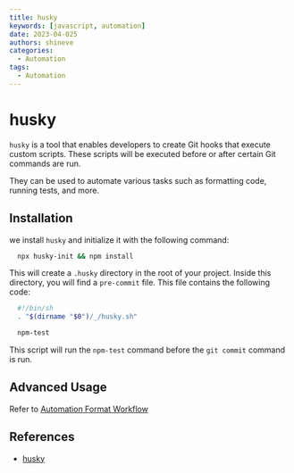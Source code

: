 ```yaml
---
title: husky
keywords: [javascript, automation]
date: 2023-04-025
authors: shineve
categories:
  - Automation
tags:
  - Automation
---
```


# husky

`husky` is a tool that enables developers to create Git hooks that execute custom scripts. These scripts will be executed before or after certain Git commands are run.

They can be used to automate various tasks such as formatting code, running tests, and more.

## Installation

we install `husky` and initialize it with the following command:

```sh
  npx husky-init && npm install
```

This will create a `.husky` directory in the root of your project. Inside this directory, you will find a `pre-commit` file. This file contains the following code:

```sh
  #!/bin/sh
  . "$(dirname "$0")/_/husky.sh"

  npm-test
```

This script will run the `npm-test` command before the `git commit` command is run.

## Advanced Usage

Refer to [Automation Format Workflow](../Format.md)

## References

- [husky](https://typicode.github.io/husky/#/?id=automatic-recommended)
